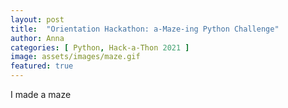 ```yaml
---
layout: post
title:  "Orientation Hackathon: a-Maze-ing Python Challenge"
author: Anna
categories: [ Python, Hack-a-Thon 2021 ]
image: assets/images/maze.gif
featured: true
---
```


I made a maze


